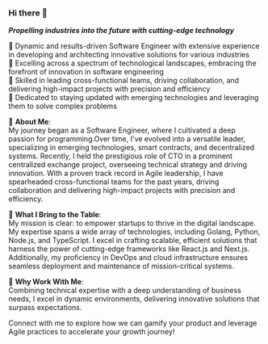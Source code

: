 ### Hi there 👋

***Propelling industries into the future with cutting-edge technology***

🔹 Dynamic and results-driven Software Engineer with extensive experience in developing and architecting innovative solutions for various industries  
🔹 Excelling across a spectrum of technological landscapes, embracing the forefront of innovation in software engineering  
🔹 Skilled in leading cross-functional teams, driving collaboration, and delivering high-impact projects with precision and efficiency  
🔹 Dedicated to staying updated with emerging technologies and leveraging them to solve complex problems  

🌟 **About Me**:  
My journey began as a Software Engineer, where I cultivated a deep passion for programming.Over time, I've evolved into a versatile leader, specializing in emerging technologies, smart contracts, and decentralized systems. Recently, I held the prestigious role of CTO in a prominent centralized exchange project, overseeing technical strategy and driving innovation. With a proven track record in Agile leadership, I have spearheaded cross-functional teams for the past years, driving collaboration and delivering high-impact projects with precision and efficiency.

🎯 **What I Bring to the Table**:  
My mission is clear: to empower startups to thrive in the digital landscape. My expertise spans a wide array of technologies, including Golang, Python, Node.js, and TypeScript. I excel in crafting scalable, efficient solutions that harness the power of cutting-edge frameworks like React.js and Next.js. Additionally, my proficiency in DevOps and cloud infrastructure ensures seamless deployment and maintenance of mission-critical systems.

🤝 **Why Work With Me**:  
Combining technical expertise with a deep understanding of business needs, I excel in dynamic environments, delivering innovative solutions that surpass expectations.

Connect with me to explore how we can gamify your product and leverage Agile practices to accelerate your growth journey!
<!--
**petrohordiienko/petrohordiienko** is a ✨ _special_ ✨ repository because its `README.md` (this file) appears on your GitHub profile.

Here are some ideas to get you started:

- 🔭 I’m currently working on ...
- 🌱 I’m currently learning ...
- 👯 I’m looking to collaborate on ...
- 🤔 I’m looking for help with ...
- 💬 Ask me about ...
- 📫 How to reach me: ...
- 😄 Pronouns: ...
- ⚡ Fun fact: ...
-->
